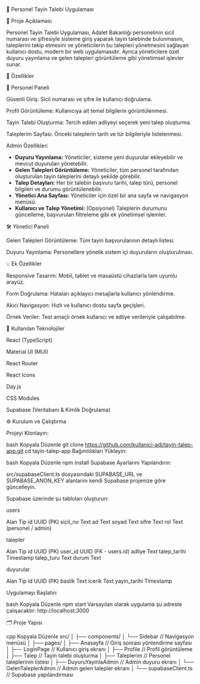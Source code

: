 📌 Personel Tayin Talebi Uygulaması

📖 Proje Açıklaması

Personel Tayin Talebi Uygulaması, Adalet Bakanlığı personelinin sicil numarası ve şifresiyle sisteme giriş yaparak tayin talebinde bulunmasını, 
taleplerini takip etmesini ve yöneticilerin bu talepleri yönetmesini sağlayan kullanıcı dostu, modern bir web uygulamasıdır.
Ayrıca yöneticilere özel duyuru yayınlama ve gelen talepleri görüntüleme gibi yönetimsel işlevler sunar.

🚀 Özellikler

👤 Personel Paneli

Güvenli Giriş: Sicil numarası ve şifre ile kullanıcı doğrulama.

Profil Görüntüleme: Kullanıcıya ait temel bilgilerin görüntülenmesi.

Tayin Talebi Oluşturma: Tercih edilen adliyeyi seçerek yeni talep oluşturma.

Taleplerim Sayfası: Önceki taleplerin tarih ve tür bilgileriyle listelenmesi.

Admin Özellikleri

- **Duyuru Yayınlama:** Yöneticiler, sisteme yeni duyurular ekleyebilir ve mevcut duyuruları yönetebilir.
- **Gelen Talepleri Görüntüleme:** Yöneticiler, tüm personel tarafından oluşturulan tayin taleplerini detaylı şekilde görebilir.
- **Talep Detayları:** Her bir talebin başvuru tarihi, talep türü, personel bilgileri ve durumu görüntülenebilir.
- **Yönetici Ana Sayfası:** Yöneticiler için özel bir ana sayfa ve navigasyon menüsü.
- **Kullanıcı ve Talep Yönetimi:** (Opsiyonel) Taleplerin durumunu güncelleme, başvuruları filtreleme gibi ek yönetimsel işlemler.


🛠️ Yönetici Paneli

Gelen Talepleri Görüntüleme: Tüm tayin başvurularının detaylı listesi.

Duyuru Yayınlama: Personellere yönelik sistem içi duyuruların oluşturulması.

💡 Ek Özellikler

Responsive Tasarım: Mobil, tablet ve masaüstü cihazlarla tam uyumlu arayüz.

Form Doğrulama: Hataları açıklayıcı mesajlarla kullanıcı yönlendirme.

Akıcı Navigasyon: Hızlı ve kullanıcı dostu sayfa geçişleri.

Örnek Veriler: Test amaçlı örnek kullanıcı ve adliye verileriyle çalışabilme.

🧰 Kullanılan Teknolojiler

React (TypeScript)

Material UI (MUI)

React Router

React Icons

Day.js

CSS Modules

Supabase (Veritabanı & Kimlik Doğrulama)

⚙️ Kurulum ve Çalıştırma

Projeyi Klonlayın:

bash
Kopyala
Düzenle
git clone https://github.com/kullanici-adi/tayin-talep-app.git
cd tayin-talep-app
Bağımlılıkları Yükleyin:

bash
Kopyala
Düzenle
npm install
Supabase Ayarlarını Yapılandırın:

src/supabaseClient.ts dosyasındaki SUPABASE_URL ve SUPABASE_ANON_KEY alanlarını kendi Supabase projenize göre güncelleyin.

Supabase üzerinde şu tabloları oluşturun:

users

Alan	Tip
id	UUID (PK)
sicil_no	Text
ad	Text
soyad	Text
sifre	Text
rol	Text (personel / admin)

talepler

Alan	Tip
id	UUID (PK)
user_id	UUID (FK - users.id)
adliye	Text
talep_tarihi	Timestamp
talep_turu	Text
durum	Text

duyurular

Alan	Tip
id	UUID (PK)
baslik	Text
icerik	Text
yayin_tarihi	Timestamp

Uygulamayı Başlatın:

bash
Kopyala
Düzenle
npm start
Varsayılan olarak uygulama şu adreste çalışacaktır: http://localhost:3000

🗂️ Proje Yapısı

cpp
Kopyala
Düzenle
src/
│
├── components/
│   └── Sidebar          // Navigasyon menüsü
│
├── pages/
│   ├── Anasayfa         // Giriş sonrası yönlendirme sayfası
│   ├── LoginPage        // Kullanıcı giriş ekranı
│   ├── Profile          // Profil görüntüleme
│   ├── Talep            // Tayin talebi oluşturma
│   ├── Taleplerim       // Personel taleplerinin listesi
│   ├── DuyuruYayinlaAdmin  // Admin duyuru ekranı
│   └── GelenTaleplerAdmin // Admin gelen talepler ekranı
│
└── supabaseClient.ts     // Supabase yapılandırması
